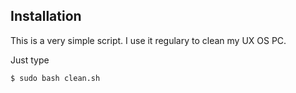 ## Installation

This is a very simple script. I use it regulary to clean my UX OS PC.

Just type 

```
$ sudo bash clean.sh
```
